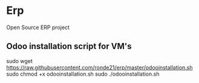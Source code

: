 # Erp
Open Source ERP project

## Odoo installation script for VM's
sudo wget https://raw.githubusercontent.com/ronde21/erp/master/odooinstallation.sh
sudo chmod +x odooinstallation.sh 
sudo ./odooinstallation.sh
